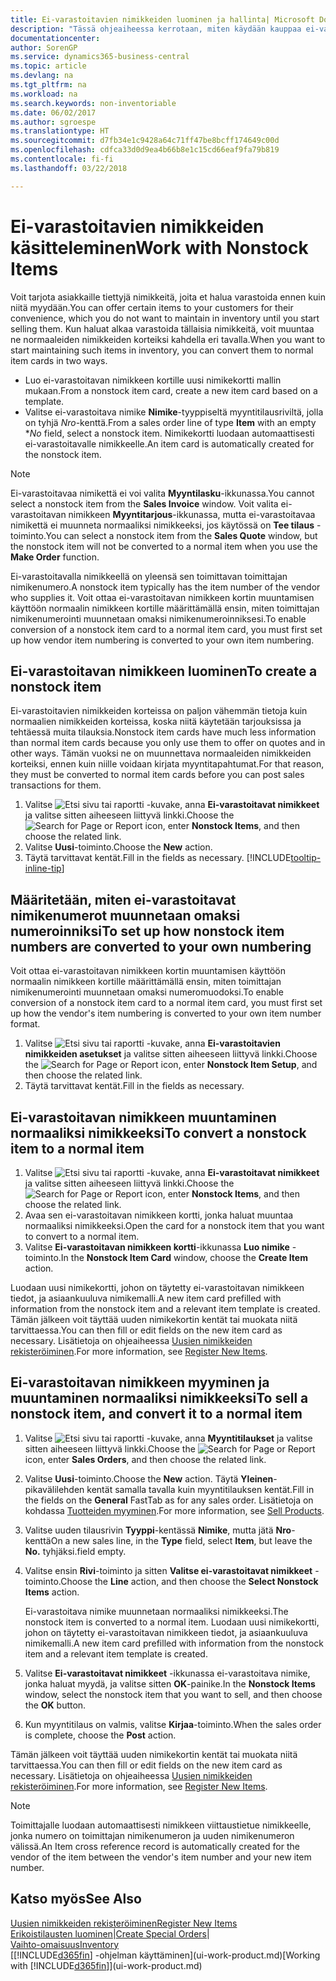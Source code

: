 ```yaml
---
title: Ei-varastoitavien nimikkeiden luominen ja hallinta| Microsoft Docs
description: "Tässä ohjeaiheessa kerrotaan, miten käydään kauppaa ei-varastoitavilla nimikkeillä tai nimikkeillä, joita ei säilytetä varastossa."
documentationcenter: 
author: SorenGP
ms.service: dynamics365-business-central
ms.topic: article
ms.devlang: na
ms.tgt_pltfrm: na
ms.workload: na
ms.search.keywords: non-inventoriable
ms.date: 06/02/2017
ms.author: sgroespe
ms.translationtype: HT
ms.sourcegitcommit: d7fb34e1c9428a64c71ff47be8bcff174649c00d
ms.openlocfilehash: cdfca33d0d9ea4b66b8e1c15cd66eaf9fa79b819
ms.contentlocale: fi-fi
ms.lasthandoff: 03/22/2018

---
```

# <a name="work-with-nonstock-items"></a><span data-ttu-id="12fd0-103">Ei-varastoitavien nimikkeiden käsitteleminen</span><span class="sxs-lookup"><span data-stu-id="12fd0-103">Work with Nonstock Items</span></span>
<span data-ttu-id="12fd0-104">Voit tarjota asiakkaille tiettyjä nimikkeitä, joita et halua varastoida ennen kuin niitä myydään.</span><span class="sxs-lookup"><span data-stu-id="12fd0-104">You can offer certain items to your customers for their convenience, which you do not want to maintain in inventory until you start selling them.</span></span> <span data-ttu-id="12fd0-105">Kun haluat alkaa varastoida tällaisia nimikkeitä, voit muuntaa ne normaaleiden nimikkeiden korteiksi kahdella eri tavalla.</span><span class="sxs-lookup"><span data-stu-id="12fd0-105">When you want to start maintaining such items in inventory, you can convert them to normal item cards in two ways.</span></span>

* <span data-ttu-id="12fd0-106">Luo ei-varastoitavan nimikkeen kortille uusi nimikekortti mallin mukaan.</span><span class="sxs-lookup"><span data-stu-id="12fd0-106">From a nonstock item card, create a new item card based on a template.</span></span>
* <span data-ttu-id="12fd0-107">Valitse ei-varastoitava nimike **Nimike**-tyyppiseltä myyntitilausriviltä, jolla on tyhjä *Nro*-kenttä.</span><span class="sxs-lookup"><span data-stu-id="12fd0-107">From a sales order line of type **Item** with an empty \**No* field, select a nonstock item.</span></span> <span data-ttu-id="12fd0-108">Nimikekortti luodaan automaattisesti ei-varastoitavalle nimikkeelle.</span><span class="sxs-lookup"><span data-stu-id="12fd0-108">An item card is automatically created for the nonstock item.</span></span>

> [!NOTE]  
>   <span data-ttu-id="12fd0-109">Ei-varastoitavaa nimikettä ei voi valita **Myyntilasku**-ikkunassa.</span><span class="sxs-lookup"><span data-stu-id="12fd0-109">You cannot select a nonstock item from the **Sales Invoice** window.</span></span> <span data-ttu-id="12fd0-110">Voit valita ei-varastoitavan nimikkeen **Myyntitarjous**-ikkunassa, mutta ei-varastoitavaa nimikettä ei muunneta normaaliksi nimikkeeksi, jos käytössä on **Tee tilaus** -toiminto.</span><span class="sxs-lookup"><span data-stu-id="12fd0-110">You can select a nonstock item from the **Sales Quote** window, but the nonstock item will not be converted to a normal item when you use the **Make Order** function.</span></span>

<span data-ttu-id="12fd0-111">Ei-varastoitavalla nimikkeellä on yleensä sen toimittavan toimittajan nimikenumero.</span><span class="sxs-lookup"><span data-stu-id="12fd0-111">A nonstock item typically has the item number of the vendor who supplies it.</span></span> <span data-ttu-id="12fd0-112">Voit ottaa ei-varastoitavan nimikkeen kortin muuntamisen käyttöön normaalin nimikkeen kortille määrittämällä ensin, miten toimittajan nimikenumerointi muunnetaan omaksi nimikenumeroinniksesi.</span><span class="sxs-lookup"><span data-stu-id="12fd0-112">To enable conversion of a nonstock item card to a normal item card, you must first set up how vendor item numbering is converted to your own item numbering.</span></span>   

## <a name="to-create-a-nonstock-item"></a><span data-ttu-id="12fd0-113">Ei-varastoitavan nimikkeen luominen</span><span class="sxs-lookup"><span data-stu-id="12fd0-113">To create a nonstock item</span></span>
<span data-ttu-id="12fd0-114">Ei-varastoitavien nimikkeiden korteissa on paljon vähemmän tietoja kuin normaalien nimikkeiden korteissa, koska niitä käytetään tarjouksissa ja tehtäessä muita tilauksia.</span><span class="sxs-lookup"><span data-stu-id="12fd0-114">Nonstock item cards have much less information than normal item cards because you only use them to offer on quotes and in other ways.</span></span> <span data-ttu-id="12fd0-115">Tämän vuoksi ne on muunnettava normaaleiden nimikkeiden korteiksi, ennen kuin niille voidaan kirjata myyntitapahtumat.</span><span class="sxs-lookup"><span data-stu-id="12fd0-115">For that reason, they must be converted to normal item cards before you can post sales transactions for them.</span></span>

1. <span data-ttu-id="12fd0-116">Valitse ![Etsi sivu tai raportti](media/ui-search/search_small.png "Etsi sivu tai raportti -kuvake") -kuvake, anna **Ei-varastoitavat nimikkeet** ja valitse sitten aiheeseen liittyvä linkki.</span><span class="sxs-lookup"><span data-stu-id="12fd0-116">Choose the ![Search for Page or Report](media/ui-search/search_small.png "Search for Page or Report icon") icon, enter **Nonstock Items**, and then choose the related link.</span></span>
2. <span data-ttu-id="12fd0-117">Valitse **Uusi**-toiminto.</span><span class="sxs-lookup"><span data-stu-id="12fd0-117">Choose the **New** action.</span></span>
3. <span data-ttu-id="12fd0-118">Täytä tarvittavat kentät.</span><span class="sxs-lookup"><span data-stu-id="12fd0-118">Fill in the fields as necessary.</span></span> [!INCLUDE[tooltip-inline-tip](includes/tooltip-inline-tip_md.md)]

## <a name="to-set-up-how-nonstock-item-numbers-are-converted-to-your-own-numbering"></a><span data-ttu-id="12fd0-119">Määritetään, miten ei-varastoitavat nimikenumerot muunnetaan omaksi numeroinniksi</span><span class="sxs-lookup"><span data-stu-id="12fd0-119">To set up how nonstock item numbers are converted to your own numbering</span></span>
<span data-ttu-id="12fd0-120">Voit ottaa ei-varastoitavan nimikkeen kortin muuntamisen käyttöön normaalin nimikkeen kortille määrittämällä ensin, miten toimittajan nimikenumerointi muunnetaan omaksi numeromuodoksi.</span><span class="sxs-lookup"><span data-stu-id="12fd0-120">To enable conversion of a nonstock item card to a normal item card, you must first set up how the vendor's item numbering is converted to your own item number format.</span></span>

1. <span data-ttu-id="12fd0-121">Valitse ![Etsi sivu tai raportti](media/ui-search/search_small.png "Etsi sivu tai raportti -kuvake") -kuvake, anna **Ei-varastoitavien nimikkeiden asetukset** ja valitse sitten aiheeseen liittyvä linkki.</span><span class="sxs-lookup"><span data-stu-id="12fd0-121">Choose the ![Search for Page or Report](media/ui-search/search_small.png "Search for Page or Report icon") icon, enter **Nonstock Item Setup**, and then choose the related link.</span></span>
2. <span data-ttu-id="12fd0-122">Täytä tarvittavat kentät.</span><span class="sxs-lookup"><span data-stu-id="12fd0-122">Fill in the fields as necessary.</span></span>

## <a name="to-convert-a-nonstock-item-to-a-normal-item"></a><span data-ttu-id="12fd0-123">Ei-varastoitavan nimikkeen muuntaminen normaaliksi nimikkeeksi</span><span class="sxs-lookup"><span data-stu-id="12fd0-123">To convert a nonstock item to a normal item</span></span>
1. <span data-ttu-id="12fd0-124">Valitse ![Etsi sivu tai raportti](media/ui-search/search_small.png "Etsi sivu tai raportti -kuvake") -kuvake, anna **Ei-varastoitavat nimikkeet** ja valitse sitten aiheeseen liittyvä linkki.</span><span class="sxs-lookup"><span data-stu-id="12fd0-124">Choose the ![Search for Page or Report](media/ui-search/search_small.png "Search for Page or Report icon") icon, enter **Nonstock Items**, and then choose the related link.</span></span>
2. <span data-ttu-id="12fd0-125">Avaa sen ei-varastoitavan nimikkeen kortti, jonka haluat muuntaa normaaliksi nimikkeeksi.</span><span class="sxs-lookup"><span data-stu-id="12fd0-125">Open the card for a nonstock item that you want to convert to a normal item.</span></span>
3. <span data-ttu-id="12fd0-126">Valitse **Ei-varastoitavan nimikkeen kortti**-ikkunassa **Luo nimike** -toiminto.</span><span class="sxs-lookup"><span data-stu-id="12fd0-126">In the **Nonstock Item Card** window, choose the **Create Item** action.</span></span>

<span data-ttu-id="12fd0-127">Luodaan uusi nimikekortti, johon on täytetty ei-varastoitavan nimikkeen tiedot, ja asiaankuuluva nimikemalli.</span><span class="sxs-lookup"><span data-stu-id="12fd0-127">A new item card prefilled with information from the nonstock item and a relevant item template is created.</span></span> <span data-ttu-id="12fd0-128">Tämän jälkeen voit täyttää uuden nimikekortin kentät tai muokata niitä tarvittaessa.</span><span class="sxs-lookup"><span data-stu-id="12fd0-128">You can then fill or edit fields on the new item card as necessary.</span></span> <span data-ttu-id="12fd0-129">Lisätietoja on ohjeaiheessa [Uusien nimikkeiden rekisteröiminen](inventory-how-register-new-items.md).</span><span class="sxs-lookup"><span data-stu-id="12fd0-129">For more information, see [Register New Items](inventory-how-register-new-items.md).</span></span>

## <a name="to-sell-a-nonstock-item-and-convert-it-to-a-normal-item"></a><span data-ttu-id="12fd0-130">Ei-varastoitavan nimikkeen myyminen ja muuntaminen normaaliksi nimikkeeksi</span><span class="sxs-lookup"><span data-stu-id="12fd0-130">To sell a nonstock item, and convert it to a normal item</span></span>
1. <span data-ttu-id="12fd0-131">Valitse ![Etsi sivu tai raportti](media/ui-search/search_small.png "Etsi sivu tai raportti -kuvake") -kuvake, anna **Myyntitilaukset** ja valitse sitten aiheeseen liittyvä linkki.</span><span class="sxs-lookup"><span data-stu-id="12fd0-131">Choose the ![Search for Page or Report](media/ui-search/search_small.png "Search for Page or Report icon") icon, enter **Sales Orders**, and then choose the related link.</span></span>
2. <span data-ttu-id="12fd0-132">Valitse **Uusi**-toiminto.</span><span class="sxs-lookup"><span data-stu-id="12fd0-132">Choose the **New** action.</span></span> <span data-ttu-id="12fd0-133">Täytä **Yleinen**-pikavälilehden kentät samalla tavalla kuin myyntitilauksen kentät.</span><span class="sxs-lookup"><span data-stu-id="12fd0-133">Fill in the fields on the **General** FastTab as for any sales order.</span></span> <span data-ttu-id="12fd0-134">Lisätietoja on kohdassa [Tuotteiden myyminen](sales-how-sell-products.md).</span><span class="sxs-lookup"><span data-stu-id="12fd0-134">For more information, see [Sell Products](sales-how-sell-products.md).</span></span>
3. <span data-ttu-id="12fd0-135">Valitse uuden tilausrivin **Tyyppi**-kentässä **Nimike**, mutta jätä **Nro**-kenttä</span><span class="sxs-lookup"><span data-stu-id="12fd0-135">On a new sales line, in the **Type** field, select **Item**, but leave the **No.**</span></span> <span data-ttu-id="12fd0-136">tyhjäksi.</span><span class="sxs-lookup"><span data-stu-id="12fd0-136">field empty.</span></span>
4. <span data-ttu-id="12fd0-137">Valitse ensin **Rivi**-toiminto ja sitten **Valitse ei-varastoitavat nimikkeet** -toiminto.</span><span class="sxs-lookup"><span data-stu-id="12fd0-137">Choose the **Line** action, and then choose the **Select Nonstock Items** action.</span></span>

    <span data-ttu-id="12fd0-138">Ei-varastoitava nimike muunnetaan normaaliksi nimikkeeksi.</span><span class="sxs-lookup"><span data-stu-id="12fd0-138">The nonstock item is converted to a normal item.</span></span> <span data-ttu-id="12fd0-139">Luodaan uusi nimikekortti, johon on täytetty ei-varastoitavan nimikkeen tiedot, ja asiaankuuluva nimikemalli.</span><span class="sxs-lookup"><span data-stu-id="12fd0-139">A new item card prefilled with information from the nonstock item and a relevant item template is created.</span></span>
5. <span data-ttu-id="12fd0-140">Valitse **Ei-varastoitavat nimikkeet** -ikkunassa ei-varastoitava nimike, jonka haluat myydä, ja valitse sitten **OK**-painike.</span><span class="sxs-lookup"><span data-stu-id="12fd0-140">In the **Nonstock Items** window, select the nonstock item that you want to sell, and then choose the **OK** button.</span></span>
6. <span data-ttu-id="12fd0-141">Kun myyntitilaus on valmis, valitse **Kirjaa**-toiminto.</span><span class="sxs-lookup"><span data-stu-id="12fd0-141">When the sales order is complete, choose the **Post** action.</span></span>

<span data-ttu-id="12fd0-142">Tämän jälkeen voit täyttää uuden nimikekortin kentät tai muokata niitä tarvittaessa.</span><span class="sxs-lookup"><span data-stu-id="12fd0-142">You can then fill or edit fields on the new item card as necessary.</span></span> <span data-ttu-id="12fd0-143">Lisätietoja on ohjeaiheessa [Uusien nimikkeiden rekisteröiminen](inventory-how-register-new-items.md).</span><span class="sxs-lookup"><span data-stu-id="12fd0-143">For more information, see [Register New Items](inventory-how-register-new-items.md).</span></span>

> [!NOTE]  
>   <span data-ttu-id="12fd0-144">Toimittajalle luodaan automaattisesti nimikkeen viittaustietue nimikkeelle, jonka numero on toimittajan nimikenumeron ja uuden nimikenumeron välissä.</span><span class="sxs-lookup"><span data-stu-id="12fd0-144">An Item cross reference record is automatically created for the vendor of the item between the vendor's item number and your new item number.</span></span>

## <a name="see-also"></a><span data-ttu-id="12fd0-145">Katso myös</span><span class="sxs-lookup"><span data-stu-id="12fd0-145">See Also</span></span>
[<span data-ttu-id="12fd0-146">Uusien nimikkeiden rekisteröiminen</span><span class="sxs-lookup"><span data-stu-id="12fd0-146">Register New Items</span></span>](inventory-how-register-new-items.md)  
<span data-ttu-id="12fd0-147">[Erikoistilausten luominen](sales-how-to-create-special-orders.md)|</span><span class="sxs-lookup"><span data-stu-id="12fd0-147">[Create Special Orders](sales-how-to-create-special-orders.md)|</span></span>  
[<span data-ttu-id="12fd0-148">Vaihto-omaisuus</span><span class="sxs-lookup"><span data-stu-id="12fd0-148">Inventory</span></span>](inventory-manage-inventory.md)  
<span data-ttu-id="12fd0-149">[[!INCLUDE[d365fin](includes/d365fin_md.md)] -ohjelman käyttäminen](ui-work-product.md)</span><span class="sxs-lookup"><span data-stu-id="12fd0-149">[Working with [!INCLUDE[d365fin](includes/d365fin_md.md)]](ui-work-product.md)</span></span>


